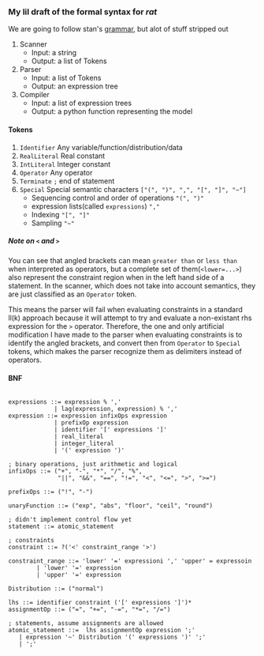 ### My lil draft of the formal syntax for *rat*

We are going to follow stan's [grammar](https://mc-stan.org/docs/2_18/reference-manual/bnf-grammars.html), but alot of stuff stripped out 

1. Scanner
    - Input: a string
    - Output: a list of Tokens
2. Parser
    - Input: a list of Tokens
    - Output: an expression tree
3. Compiler
    - Input: a list of expression trees
    - Output: a python function representing the model
#### Tokens
1. `Identifier` Any variable/function/distribution/data
2. `RealLiteral` Real constant
3. `IntLiteral` Integer constant
4. `Operator`  Any operator
5. `Terminate`  `;` end of statement
6. `Special` Special semantic characters `["(", ")", ",", "[", "]", "~"]`
    - Sequencing control and order of operations `"(", ")"`
    - expression lists(called `expressions`) `","`
    - Indexing `"[", "]"`
    - Sampling `"~"`

##### Note on `<` and `>`
 You can see that angled brackets can mean `greater than` or `less than` when interpreted as operators,
but a complete set of them(`<lower=...>`) also represent the constraint region when in the left hand side of a
statement. In the scanner, which does not take into account semantics, they are just classified as an `Operator`
token. 

This means the parser will fail when evaluating constraints in a standard ll(k) approach because it will attempt 
to try and evaluate a non-existant rhs expression for the `>` operator. Therefore, the one and only artificial modification 
I have made to the parser when evaluating constraints is to identify the angled brackets, and convert then from 
`Operator` to `Special` tokens, which makes the parser recognize them as delimiters instead of operators.   

#### BNF

```

expressions ::= expression % ','
             | lag(expression, expression) % ','
expression ::= expression infixOps expression
             | prefixOp expression
             | identifier '[' expressions ']'
             | real_literal
             | integer_literal
             | '(' expression ')'

; binary operations, just arithmetic and logical
infixOps ::= ("+", "-", "*", "/", "%",
              "||", "&&", "==", "!=", "<", "<=", ">", ">=")

prefixOps ::= ("!", "-")

unaryFunction ::= ("exp", "abs", "floor", "ceil", "round")

; didn't implement control flow yet
statement ::= atomic_statement

; constraints
constraint ::= ?('<' constraint_range '>')

constraint_range ::= 'lower' '=' expressioni ',' 'upper' = expressoin
        | 'lower' '=' expression
        | 'upper' '=' expression

Distribution ::= ("normal")

lhs ::= identifier constraint ('[' expressions ']')*
assignmentOp ::= ("=", "+=", "-=", "*=", "/=")

; statements, assume assignments are allowed
atomic_statement ::=  lhs assignmentOp expression ';'
   | expression '~' Distribution '(' expressions ')' ';'
   | ';'
```
